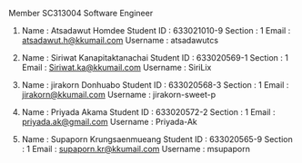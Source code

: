 Member
SC313004 Software Engineer 
1.	Name		: Atsadawut Homdee
	Student ID	: 633021010-9 
	Section		: 1 
	Email		: atsadawut.h@kkumail.com 
	Username	: atsadawutcs

2.	Name		: Siriwat Kanapitaktanachai
	Student ID	: 633020569-1
	Section		: 1 
	Email		: Siriwat.ka@kkumail.com 
	Username	: SiriLix

3.	Name		: jirakorn Donhuabo
	Student ID	: 633020568-3
	Section		: 1 
	Email		: jirakorn@kkumail.com
	Username	: jirakorn-sweet-p

4.	Name		: Priyada Akama
	Student ID	: 633020572-2
	Section		: 1 
	Email		: priyada.ak@gmail.com
	Username	: Priyada-Ak
	
5. Name			: Supaporn Krungsaenmueang
   Student ID   : 633020565-9
   Section      : 1
   Email		: supaporn.kr@kkumail.com
   Username	    : msupaporn